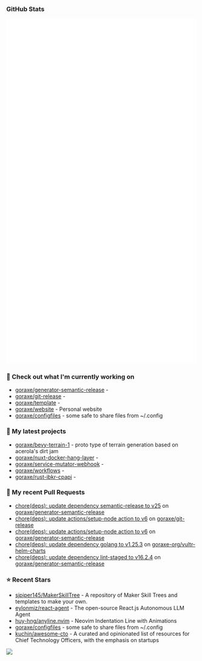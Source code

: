 
### GitHub Stats

<p align="left"><img src="https://raw.githubusercontent.com/goraxe/goraxe/main/github-metrics.svg" /></p>

### 👷 Check out what I'm currently working on

- [goraxe/generator-semantic-release](https://github.com/goraxe/generator-semantic-release) - 
- [goraxe/git-release](https://github.com/goraxe/git-release) - 
- [goraxe/template](https://github.com/goraxe/template) - 
- [goraxe/website](https://github.com/goraxe/website) - Personal website
- [goraxe/configfiles](https://github.com/goraxe/configfiles) - some safe to share files from ~/.config 
### 🌱 My latest projects

- [goraxe/bevy-terrain-1](https://github.com/goraxe/bevy-terrain-1) - proto type of terrain generation based on acerola&#39;s dirt jam
- [goraxe/nuxt-docker-hang-layer](https://github.com/goraxe/nuxt-docker-hang-layer) - 
- [goraxe/service-mutator-webhook](https://github.com/goraxe/service-mutator-webhook) - 
- [goraxe/workflows](https://github.com/goraxe/workflows) - 
- [goraxe/rust-ibkr-cpapi](https://github.com/goraxe/rust-ibkr-cpapi) - 
### 🔨 My recent Pull Requests

- [chore(deps): update dependency semantic-release to v25](https://github.com/goraxe/generator-semantic-release/pull/253) on [goraxe/generator-semantic-release](https://github.com/goraxe/generator-semantic-release)
- [chore(deps): update actions/setup-node action to v6](https://github.com/goraxe/git-release/pull/154) on [goraxe/git-release](https://github.com/goraxe/git-release)
- [chore(deps): update actions/setup-node action to v6](https://github.com/goraxe/generator-semantic-release/pull/252) on [goraxe/generator-semantic-release](https://github.com/goraxe/generator-semantic-release)
- [chore(deps): update dependency golang to v1.25.3](https://github.com/goraxe-org/vultr-helm-charts/pull/74) on [goraxe-org/vultr-helm-charts](https://github.com/goraxe-org/vultr-helm-charts)
- [chore(deps): update dependency lint-staged to v16.2.4](https://github.com/goraxe/generator-semantic-release/pull/251) on [goraxe/generator-semantic-release](https://github.com/goraxe/generator-semantic-release)
### ⭐ Recent Stars

- [sjpiper145/MakerSkillTree](https://github.com/sjpiper145/MakerSkillTree) - A repository of Maker Skill Trees and templates to make your own.  
- [eylonmiz/react-agent](https://github.com/eylonmiz/react-agent) - The open-source React.js Autonomous LLM Agent
- [huy-hng/anyline.nvim](https://github.com/huy-hng/anyline.nvim) - Neovim Indentation Line with Animations
- [goraxe/configfiles](https://github.com/goraxe/configfiles) - some safe to share files from ~/.config 
- [kuchin/awesome-cto](https://github.com/kuchin/awesome-cto) - A curated and opinionated list of resources for Chief Technology Officers, with the emphasis on startups

![](https://komarev.com/ghpvc/?username=goraxe)
